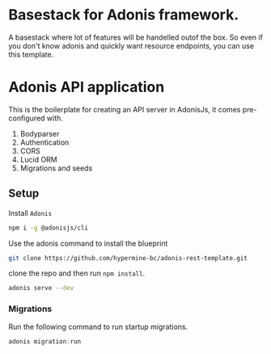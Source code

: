 # Basestack for Adonis framework.

A basestack where lot of features will be handelled outof the box.
So even if you don't know adonis and quickly want resource endpoints, you can use this template.

# Adonis API application

This is the boilerplate for creating an API server in AdonisJs, it comes pre-configured with.

1. Bodyparser
2. Authentication
3. CORS
4. Lucid ORM
5. Migrations and seeds

## Setup
Install `Adonis`

```bash
npm i -g @adonisjs/cli
```

Use the adonis command to install the blueprint

```bash
git clone https://github.com/hypermine-bc/adonis-rest-template.git
```

clone the repo and then run `npm install`.

```bash
adonis serve --dev
```


### Migrations

Run the following command to run startup migrations.

```js
adonis migration:run
```
